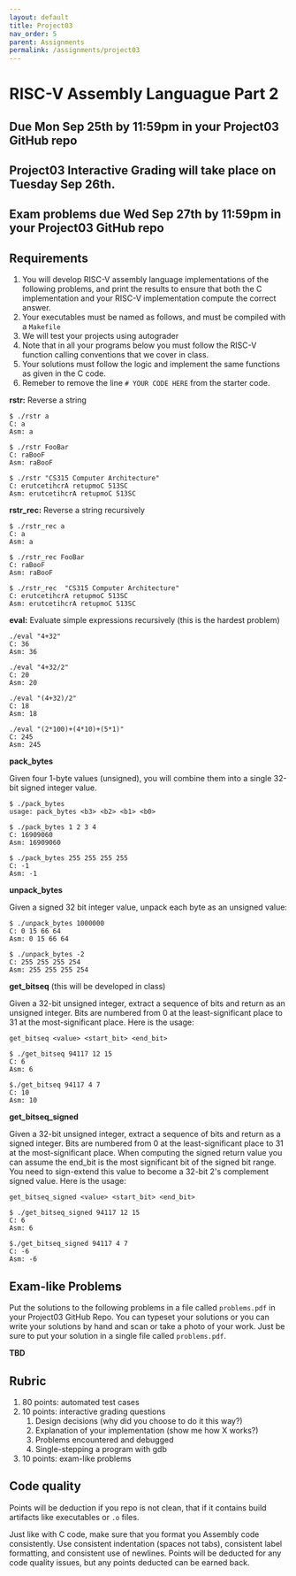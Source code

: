 ```yaml
---
layout: default
title: Project03
nav_order: 5
parent: Assignments
permalink: /assignments/project03
---
```


# RISC-V Assembly Languague Part 2

## Due Mon Sep 25th by 11:59pm in your Project03 GitHub repo

## Project03 Interactive Grading will take place on Tuesday Sep 26th.

## Exam problems due Wed Sep 27th by 11:59pm in your Project03 GitHub repo

## Requirements

1. You will develop RISC-V assembly language implementations of the following problems, and print the results to ensure that both the C implementation and your RISC-V implementation compute the correct answer.
1. Your executables must be named as follows, and must be compiled with a `Makefile`
1. We will test your projects using autograder
1. Note that in all your programs below you must follow the RISC-V function calling conventions that we cover in class.
1. Your solutions must follow the logic and implement the same functions as given in the C code.
1. Remeber to remove the line `# YOUR CODE HERE` from the starter code.


**rstr:** Reverse a string

    $ ./rstr a
    C: a
    Asm: a

    $ ./rstr FooBar
    C: raBooF
    Asm: raBooF

    $ ./rstr "CS315 Computer Architecture"
    C: erutcetihcrA retupmoC 513SC
    Asm: erutcetihcrA retupmoC 513SC
 
**rstr_rec:** Reverse a string recursively

    $ ./rstr_rec a
    C: a
    Asm: a

    $ ./rstr_rec FooBar
    C: raBooF
    Asm: raBooF

    $ ./rstr_rec  "CS315 Computer Architecture"
    C: erutcetihcrA retupmoC 513SC
    Asm: erutcetihcrA retupmoC 513SC

**eval:** Evaluate simple expressions recursively (this is the hardest problem)

    ./eval "4+32"
    C: 36
    Asm: 36

    ./eval "4+32/2"
    C: 20
    Asm: 20 

    ./eval "(4+32)/2"
    C: 18
    Asm: 18

    ./eval "(2*100)+(4*10)+(5*1)"
    C: 245
    Asm: 245
    
**pack_bytes**

Given four 1-byte values (unsigned), you will combine them into a single 32-bit signed integer value.

    $ ./pack_bytes
    usage: pack_bytes <b3> <b2> <b1> <b0>

    $ ./pack_bytes 1 2 3 4
    C: 16909060
    Asm: 16909060

    $ ./pack_bytes 255 255 255 255
    C: -1
    Asm: -1

**unpack_bytes**

Given a signed 32 bit integer value, unpack each byte as an unsigned value:

    $ ./unpack_bytes 1000000
    C: 0 15 66 64
    Asm: 0 15 66 64

    $ ./unpack_bytes -2
    C: 255 255 255 254
    Asm: 255 255 255 254

**get_bitseq** (this will be developed in class)

Given a 32-bit unsigned integer, extract a sequence of bits and return as an unsigned integer. Bits are numbered from 0 at the least-significant place to 31 at the most-significant place. Here is the usage:

`get_bitseq <value> <start_bit> <end_bit>`

    $ ./get_bitseq 94117 12 15
    C: 6
    Asm: 6

    $./get_bitseq 94117 4 7
    C: 10
    Asm: 10

**get_bitseq_signed**

Given a 32-bit unsigned integer, extract a sequence of bits and return as a signed integer. Bits are numbered from 0 at the least-significant place to 31 at the most-significant place. When computing the signed return value you can assume the end_bit is the most significant bit of the signed bit range. You need to sign-extend this value to become a 32-bit 2's complement signed value. Here is the usage:

`get_bitseq_signed <value> <start_bit> <end_bit>`

    $ ./get_bitseq_signed 94117 12 15
    C: 6
    Asm: 6

    $./get_bitseq_signed 94117 4 7
    C: -6
    Asm: -6


## Exam-like Problems

Put the solutions to the following problems in a file called `problems.pdf` in your Project03 GitHub Repo. You can typeset your solutions or you can write your solutions by hand and scan or take a photo of your work. Just be sure to put your solution in a single file called `problems.pdf`.

**TBD**

## Rubric

1. 80 points: automated test cases
1. 10 points: interactive grading questions
    1. Design decisions (why did you choose to do it this way?)
    1. Explanation of your implementation (show me how X works?)
    1. Problems encountered and debugged
    1. Single-stepping a program with gdb
1. 10 points: exam-like problems

## Code quality

Points will be deduction if you repo is not clean, that if it contains build artifacts like executables or `.o` files.

Just like with C code, make sure that you format you Assembly code consistently. Use consistent indentation (spaces not tabs), consistent label formatting, and consistent use of newlines. Points will be deducted for any code quality issues, but any points deducted can be earned back.
